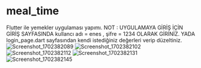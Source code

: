 # meal_time
Flutter ile yemekler uygulaması yapımı.
NOT : UYGULAMAYA GİRİŞ İÇİN GİRİŞ SAYFASINDA kullancı adı = enes  , şifre = 1234 OLARAK GİRİNİZ. YADA login_page.dart sayfasından kendi istediğiniz değerleri verip düzeltiniz.
![Screenshot_1702382089](https://github.com/enescinar10/meal_time/assets/75270581/9c9b7257-fdd2-4b33-be59-b9a423ddc259)
![Screenshot_1702382102](https://github.com/enescinar10/meal_time/assets/75270581/32a4c0d3-6fb8-4258-9866-2dd76a25cb28)
![Screenshot_1702382112](https://github.com/enescinar10/meal_time/assets/75270581/c59be5fa-9540-42e3-baac-7920cc9dc0e2)
![Screenshot_1702382131](https://github.com/enescinar10/meal_time/assets/75270581/6d0a78cc-63ed-4e9f-a2e9-fcfe36e99431)
![Screenshot_1702382145](https://github.com/enescinar10/meal_time/assets/75270581/ff3904dc-3570-4061-ab7c-d37c7be51a31)
